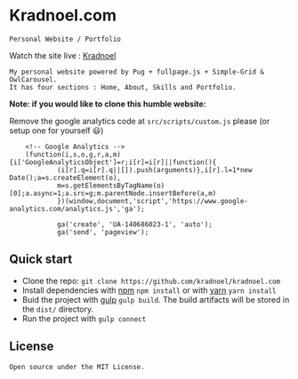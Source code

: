 # Kradnoel.com
    Personal Website / Portfolio
Watch the site live : <a href="https://www.kradnoel.com" target="_blank">Kradnoel</a>


    My personal website powered by Pug + fullpage.js + Simple-Grid & OwlCarousel.
    It has four sections : Home, About, Skills and Portfolio.

**Note: if you would like to clone this humble website:**

Remove the google analytics code at `src/scripts/custom.js` please (or setup one for yourself 😃)

```
    <!-- Google Analytics -->
    (function(i,s,o,g,r,a,m){i['GoogleAnalyticsObject']=r;i[r]=i[r]||function(){
            (i[r].q=i[r].q||[]).push(arguments)},i[r].l=1*new Date();a=s.createElement(o),
            m=s.getElementsByTagName(o)[0];a.async=1;a.src=g;m.parentNode.insertBefore(a,m)
            })(window,document,'script','https://www.google-analytics.com/analytics.js','ga');

            ga('create', 'UA-140686023-1', 'auto');
            ga('send', 'pageview');
```

## Quick start

* Clone the repo: `git clone https://github.com/kradnoel/kradnoel.com`
* Install dependencies with [npm](https://www.npmjs.org/) `npm install` or with [yarn](http://bower.io/) `yarn install`
* Buid the project with [gulp](https://www.npmjs.org/) `gulp build`. The build artifacts will be stored in the `dist/` directory.
* Run the project with `gulp connect`


## License

    Open source under the MIT License.
